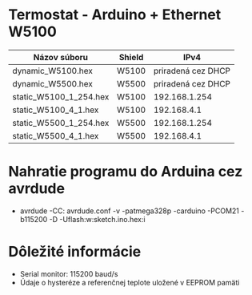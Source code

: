 # Termostat - Arduino + Ethernet W5100
| Názov súboru        | Shield           | IPv4           |
| ------------- |:-------------:| ------------- |
| dynamic_W5100.hex     | W5100 | priradená cez DHCP |
| dynamic_W5500.hex      | W5500      | priradená cez DHCP |
| static_W5100_1_254.hex | W5100      | 192.168.1.254 |
| static_W5100_4_1.hex | W5100      | 192.168.4.1 |
| static_W5500_1_254.hex | W5500      | 192.168.1.254 |
| static_W5500_4_1.hex | W5500      | 192.168.4.1 |

# Nahratie programu do Arduina cez avrdude
* avrdude -CC: avrdude.conf -v -patmega328p -carduino -PCOM21 -b115200 -D -Uflash:w:sketch.ino.hex:i

# Dôležité informácie
* Serial monitor: 115200 baud/s
* Údaje o hysteréze a referenčnej teplote uložené v EEPROM pamäti

